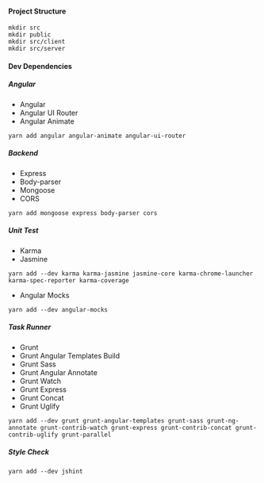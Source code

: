 #### Project Structure

```
mkdir src
mkdir public
mkdir src/client
mkdir src/server
```

#### Dev Dependencies

##### Angular

* Angular
* Angular UI Router
* Angular Animate

```
yarn add angular angular-animate angular-ui-router
```

##### Backend

* Express
* Body-parser
* Mongoose
* CORS

```
yarn add mongoose express body-parser cors
```

##### Unit Test

* Karma
* Jasmine

```
yarn add --dev karma karma-jasmine jasmine-core karma-chrome-launcher karma-spec-reporter karma-coverage
```

* Angular Mocks

```
yarn add --dev angular-mocks
```

##### Task Runner

* Grunt
* Grunt Angular Templates Build
* Grunt Sass
* Grunt Angular Annotate
* Grunt Watch
* Grunt Express
* Grunt Concat
* Grunt Uglify

```
yarn add --dev grunt grunt-angular-templates grunt-sass grunt-ng-annotate grunt-contrib-watch grunt-express grunt-contrib-concat grunt-contrib-uglify grunt-parallel
```

##### Style Check

```
yarn add --dev jshint
```



